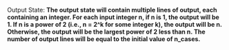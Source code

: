 Output State: **The output state will contain multiple lines of output, each containing an integer. For each input integer n, if n is 1, the output will be 1. If n is a power of 2 (i.e., n = 2^k for some integer k), the output will be n. Otherwise, the output will be the largest power of 2 less than n. The number of output lines will be equal to the initial value of n_cases.**